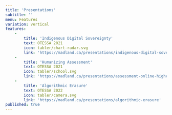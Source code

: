 ```yaml
---
title: 'Presentations'
subtitle: ''
menu: Features
variation: vertical
features:
    -
        title: 'Indigenous Digital Sovereignty'
        text: OTESSA 2021
        icon: tabler/chart-radar.svg
        link: 'https://madland.ca/presentations/indigenous-digital-sovereignty#/indigenous-digital-sovereignty-0'
    -
        title: 'Humanizing Assessment'
        text: OTESSA 2021
        icon: tabler/school.svg
        link: 'https://madland.ca/presentations/assessment-online-highered#/assessment-online-highered-0'
    -
        title: 'Algorithmic Erasure'
        text: OTESSA 2022
        icon: tabler/camera.svg
        link: 'https://madland.ca/presentations/algorithmic-erasure'
published: true
---
```


